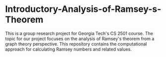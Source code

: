 # Introductory-Analysis-of-Ramsey-s-Theorem
This is a group research project for Georgia Tech's CS 2501 course. The topic for our project focuses on the analysis of Ramsey's theorem from a graph theory perspective. This repository contains the computational approach for calculating Ramsey numbers and related values.
